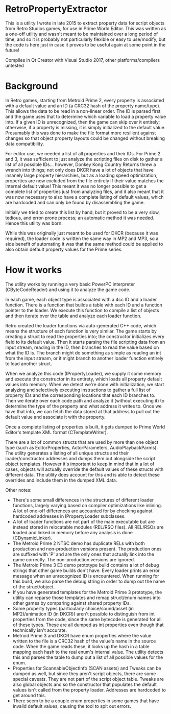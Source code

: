 # RetroPropertyExtractor

This is a utility I wrote in late 2015 to extract property data for script objects from Retro Studios games, for use in Prime World Editor. This was written as a one-off utility and wasn't meant to be maintained over a long period of time, and so it is probably not particularly flexible or easy to use/modify, but the code is here just in case it proves to be useful again at some point in the future!

Compiles in Qt Creator with Visual Studio 2017, other platforms/compilers untested

# Background

In Retro games, starting from Metroid Prime 2, every property is associated with a default value and an ID (a CRC32 hash of the property name/type). This allows the data to be read in a non-linear order. The ID is parsed first and the game uses that to determine which variable to load a property value into. If a given ID is unrecognized, then the game can skip over it entirely; otherwise, if a property is missing, it is simply initialized to the default value. Presumably this was done to make the file format more resilient against changes so that object property layouts could be changed without breaking data compatibility.

For editor use, we needed a list of all properties and their IDs. For Prime 2 and 3, it was sufficient to just analyze the scripting files on disk to gather a list of all possible IDs... however, Donkey Kong Country Returns threw a wrench into things; not only does DKCR have a lot of objects that have insanely large property hierarchies, but as a loading speed optimization, properties are now excluded from the file entirely if their value matches the internal default value! This meant it was no longer possible to get a complete list of properties just from analyzing files, and it also meant that it was now necessary to also have a complete listing of default values, which are hardcoded and can only be found by disassembling the game.

Initially we tried to create this list by hand, but it proved to be a very slow, tedious, and error-prone process; an automatic method it was needed. Hence this utility was born.

While this was originally just meant to be used for DKCR (because it was required), the loader code is written the same way in MP2 and MP3, so a side benefit of automating it was that the same method could be applied to also obtain default property values for the Prime series.

# How it works

The utility works by running a very basic PowerPC interpreter (CByteCodeReader) and using it to analyze the game code.

In each game, each object type is associated with a 4cc ID and a loader function. There is a function that builds a table with each ID and a function pointer to the loader. We execute this function to compile a list of objects and then iterate over the table and analyze each loader function.

Retro created the loader functions via auto-generated C++ code, which means the structure of each function is very similar. The game starts by creating a struct to read the properties into; the constructor initializes every field to its default value. Then it starts parsing the file scripting data from an input stream, reading in the ID, then branches to read the value based on what the ID is. The branch might do something as simple as reading an int from the input stream, or it might branch to another loader function entirely to load another struct.

When we analyze this code (IPropertyLoader), we supply it some memory and execute the constructor in its entirety, which loads all property default values into memory. When we detect we're done with initialization, we start analyzing and selectively executing instructions to gather a full list of property IDs and the corresponding locations that each ID branches to. Then we iterate over each code path and analyze it (without executing it) to determine the type of the property and what address it writes to. Once we have that info, we can fetch the data stored at that address to pull out the default value and associate it with the property.

Once a complete listing of properties is built, it gets dumped to Prime World Editor's template XML format (CTemplateWriter).

There are a lot of common structs that are used by more than one object type (such as EditorProperties, ActorParameters, AudioPlaybackParms). The utility generates a listing of all unique structs and their loader/constructor addresses and dumps them out alongside the script object templates. However it's important to keep in mind that in a lot of cases, objects will actually override the default values of these structs with different data. The utility does account for this and is able to detect these overrides and include them in the dumped XML data.

Other notes:

* There's some small differences in the structures of different loader functions, largely varying based on compiler optimizations like inlining. A lot of one-off differences are accounted for by checking against hardcoded addresses in IPropertyLoader subclasses.
* A lot of loader functions are not part of the main executable but are instead stored in relocatable modules (REL/RSO files). All REL/RSOs are loaded and linked in memory before any analysis is done (CDynamicLinker).
* The Metroid Prime 2 NTSC demo has duplicate RELs with both production and non-production versions present. The production ones are suffixed with 'P' and are the only ones that actually link into the game correctly. The non-production versions are ignored.
* The Metroid Prime 3 E3 demo prototype build contains a lot of debug strings that other game builds don't have. Every loader prints an error message when an unrecognized ID is encountered. When running for this build, we also parse the debug string in order to dump out the name of the struct/object.
* If you have generated templates for the Metroid Prime 3 prototype, the utility can reparse those templates and remap struct/enum names into other games by comparing against shared property IDs.
* Some property types (particularly choice/sound/asset (in MP2)/animation ID (in DKCR)) aren't possible to distinguish from int properties from the code, since the same bytecode is generated for all of these types. These are all dumped as int properties even though that technically isn't accurate.
* Metroid Prime 3 and DKCR have enum properties where the value written to the file is a CRC32 hash of the value's name in the source code. When the game reads these, it looks up the hash in a table mapping each hash to the real enum's internal value. The utility detects this and parses the table to dump out a list of all possible values for the enum.
* Properties for ScannableObjectInfo (SCAN assets) and Tweaks can be dumped as well, but since they aren't script objects, there are some special caveats. They are not part of the script object table. Tweaks are also global objects and so the constructor that populates the default values isn't called from the property loader. Addresses are hardcoded to get around this.
* There seem to be a couple enum properties in some games that have invalid default values, causing the tool to spit out errors.